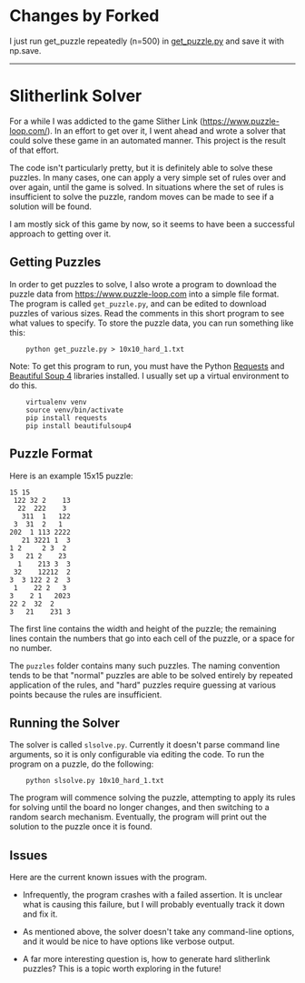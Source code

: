 # Changes by Forked

I just run get_puzzle repeatedly (n=500) in [get_puzzle.py](https://github.com/s-n-1-0/pinkston3_slitherlink/blob/master/get_puzzle.py) and save it with np.save.

---
# Slitherlink Solver

For a while I was addicted to the game Slither Link
(https://www.puzzle-loop.com/).  In an effort to get over it, I went
ahead and wrote a solver that could solve these game in an automated
manner.  This project is the result of that effort.

The code isn't particularly pretty, but it is definitely able to solve
these puzzles.  In many cases, one can apply a very simple set of rules
over and over again, until the game is solved.  In situations where the
set of rules is insufficient to solve the puzzle, random moves can be
made to see if a solution will be found.

I am mostly sick of this game by now, so it seems to have been a successful
approach to getting over it.

## Getting Puzzles

In order to get puzzles to solve, I also wrote a program to download the
puzzle data from https://www.puzzle-loop.com into a simple file format.
The program is called `get_puzzle.py`, and can be edited to download
puzzles of various sizes.  Read the comments in this short program to see
what values to specify.  To store the puzzle data, you can run something
like this:

        python get_puzzle.py > 10x10_hard_1.txt

Note:  To get this program to run, you must have the Python
[Requests](http://docs.python-requests.org/en/master/) and
[Beautiful Soup 4](https://www.crummy.com/software/BeautifulSoup/)
libraries installed.  I usually set up a virtual environment to do this.

        virtualenv venv
        source venv/bin/activate
        pip install requests
        pip install beautifulsoup4

## Puzzle Format

Here is an example 15x15 puzzle:

    15 15
     122 32 2    13
      22  222    3 
       311  1   122
     3  31  2   1  
    202  1 113 2222
       21 3221 1  3
    1 2     2 3  2 
    3   21 2    23 
      1    213 3  3
     32    12212  2
    3  3 122 2 2  3
     1    22 2   3 
    3    2 1   2023
    22 2  32  2    
    3   21    231 3

The first line contains the width and height of the puzzle; the remaining
lines contain the numbers that go into each cell of the puzzle, or a space
for no number.

The `puzzles` folder contains many such puzzles.  The naming convention
tends to be that "normal" puzzles are able to be solved entirely by repeated
application of the rules, and "hard" puzzles require guessing at various
points because the rules are insufficient.

## Running the Solver

The solver is called `slsolve.py`.  Currently it doesn't parse command line
arguments, so it is only configurable via editing the code.  To run the
program on a puzzle, do the following:

        python slsolve.py 10x10_hard_1.txt

The program will commence solving the puzzle, attempting to apply its rules
for solving until the board no longer changes, and then switching to a
random search mechanism.  Eventually, the program will print out the solution
to the puzzle once it is found.

## Issues

Here are the current known issues with the program.

*   Infrequently, the program crashes with a failed assertion.  It is unclear
    what is causing this failure, but I will probably eventually track it
    down and fix it.

*   As mentioned above, the solver doesn't take any command-line options, and
    it would be nice to have options like verbose output.

*   A far more interesting question is, how to generate hard slitherlink
    puzzles?  This is a topic worth exploring in the future!

